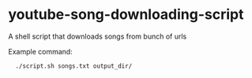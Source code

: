 # youtube-song-downloading-script
A shell script that downloads songs from bunch of urls

Example command:
```
  ./script.sh songs.txt output_dir/
```
